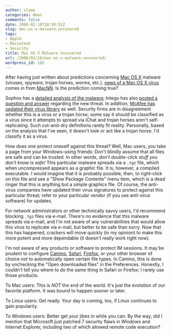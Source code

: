 ```yaml
---
author: slowe
categories: News
comments: false
date: 2006-02-16T18:58:51Z
slug: mac-os-x-malware-uncovered
tags:
- Apple
- Macintosh
- Security
title: Mac OS X Malware Uncovered
url: /2006/02/16/mac-os-x-malware-uncovered/
wordpress_id: 182
---
```


After having just written about predictions concerning [Mac OS X](http://www.apple.com/macosx/) malware (viruses, spyware, trojan horses, worms, etc.), [news of a Mac OS X virus](http://www.macnn.com/articles/06/02/16/new.mac.os.x.trojan/) comes in from [MacNN](http://www.macnn.com/). Is the prediction coming true?

Sophos has a [detailed analysis of the malware](http://www.sophos.com/virusinfo/analyses/osxleapa.html); Intego has also [posted a question and answer](http://www.intego.com/news/pr77.asp) regarding the new threat. In addition, [McAfee has updated their virus library](http://vil.nai.com/vil/content/v_138578.htm) as well. Security firms are in disagreement whether this is a virus or a trojan horse; some say it should be classified as a virus since it attempts to spread via iChat and trojan horses aren't self-replicating. Such cut-and-dry definitions rarely fit reality. Personally, based on the analysis that I've seen, it doesn't look or act like a trojan horse. I'd classify it as a virus.

How does one protect oneself against this threat? Well, Mac users, you take a page from your Windows-using friends: Don't blindly assume that all files are safe and can be trusted. In other words, _don't double-click stuff you don't know is safe!_ This particular malware spreads via a `.tgz` file, which when uncompressed appears as a graphic file. It is, however, a compiled executable. I would imagine that it is probably possible, then, to right-click on this file and see a "Show Package Contents" menu item, which is a dead ringer that this is anything but a simple graphics file. Of course, the anti-virus companies have updated their virus signatures to protect against this particular threat; refer to your particular vendor (if you use anti-virus software) for updates.

For network administrators or other technically savvy users, I'd recommend blocking `.tgz` files via e-mail. There's no evidence that this malware spreads via e-mail, and I'm not aware of any vulnerabilities that would allow this virus to replicate via e-mail, but better to be safe than sorry. Now that this has happened, crackers will move quickly (in my opinion) to make this more potent and more dependable (it doesn't really work right now).

I'm not aware of any products or software to protect IM sessions. It may be prudent to configure [Camino](http://www.caminobrowser.org/), [Safari](http://www.apple.com/macosx/features/safari/), [Firefox](http://www.mozilla.com/firefox/), or your other browser of choice _not_ to automatically open certain file types. In Camino, this is done by unchecking the "Open downloaded files" in the Preferences. Honestly, I couldn't tell you where to do the same thing in Safari or Firefox; I rarely use those products.

To Mac users: This is _NOT_ the end of the world. It's just the evolution of our favorite platform. It was bound to happen sooner or later.

To Linux users: Get ready. Your day is coming, too, if Linux continues to gain popularity.

To Windows users: Better get your jibes in while you can. By the way, did I mention that Microsoft just patched 7 security flaws in Windows and Internet Explorer, including two of which allowed remote code execution?
